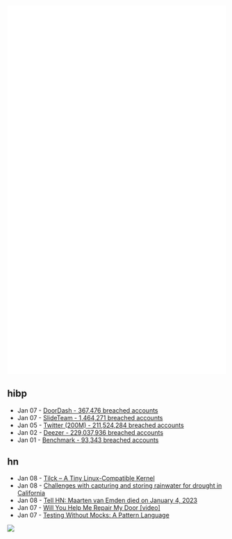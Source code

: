 ![Metrics](https://raw.githubusercontent.com/phixion/phixion/master/metrics.svg)

## hibp

<!--
for https://github.com/phixion/phixion/blob/main/.github/workflows/feeds.yml
-->
<!--START_SECTION:haveibeenpwnd-->
- Jan 07 - [DoorDash - 367,476 breached accounts](https://haveibeenpwned.com/PwnedWebsites#DoorDash)
- Jan 07 - [SlideTeam - 1,464,271 breached accounts](https://haveibeenpwned.com/PwnedWebsites#SlideTeam)
- Jan 05 - [Twitter (200M) - 211,524,284 breached accounts](https://haveibeenpwned.com/PwnedWebsites#Twitter200M)
- Jan 02 - [Deezer - 229,037,936 breached accounts](https://haveibeenpwned.com/PwnedWebsites#Deezer)
- Jan 01 - [Benchmark - 93,343 breached accounts](https://haveibeenpwned.com/PwnedWebsites#Benchmark)
<!--END_SECTION:haveibeenpwnd-->

## hn

<!--
for https://github.com/phixion/phixion/blob/main/.github/workflows/feeds.yml
-->
<!--START_SECTION:hn-->
- Jan 08 - [Tilck – A Tiny Linux-Compatible Kernel](https://github.com/vvaltchev/tilck)
- Jan 08 - [Challenges with capturing and storing rainwater for drought in California](https://www.npr.org/2023/01/07/1147494521/california-weather-storm-water)
- Jan 08 - [Tell HN: Maarten van Emden died on January 4, 2023](https://news.ycombinator.com/item?id=34294817)
- Jan 07 - [Will You Help Me Repair My Door [video]](https://www.youtube.com/watch?v=oponIfu5L3Y)
- Jan 07 - [Testing Without Mocks: A Pattern Language](https://www.jamesshore.com/v2/projects/testing-without-mocks/testing-without-mocks)
<!--END_SECTION:hn-->

<!--
for https://yhype.me
-->
![](https://hit.yhype.me/github/profile?user_id=13013670)
